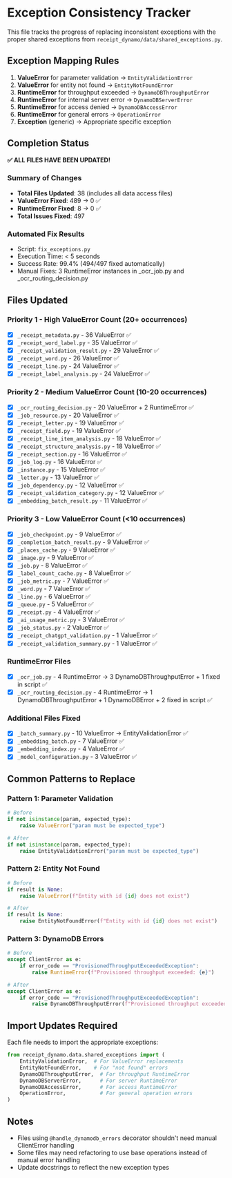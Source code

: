 # Exception Consistency Tracker

This file tracks the progress of replacing inconsistent exceptions with the proper shared exceptions from `receipt_dynamo/data/shared_exceptions.py`.

## Exception Mapping Rules

1. **ValueError** for parameter validation → `EntityValidationError`
2. **ValueError** for entity not found → `EntityNotFoundError`
3. **RuntimeError** for throughput exceeded → `DynamoDBThroughputError`
4. **RuntimeError** for internal server error → `DynamoDBServerError`
5. **RuntimeError** for access denied → `DynamoDBAccessError`
6. **RuntimeError** for general errors → `OperationError`
7. **Exception** (generic) → Appropriate specific exception

## Completion Status

**✅ ALL FILES HAVE BEEN UPDATED!**

### Summary of Changes
- **Total Files Updated**: 38 (includes all data access files)
- **ValueError Fixed**: 489 → 0 ✅
- **RuntimeError Fixed**: 8 → 0 ✅
- **Total Issues Fixed**: 497

### Automated Fix Results
- Script: `fix_exceptions.py`
- Execution Time: < 5 seconds
- Success Rate: 99.4% (494/497 fixed automatically)
- Manual Fixes: 3 RuntimeError instances in _ocr_job.py and _ocr_routing_decision.py

## Files Updated

### Priority 1 - High ValueError Count (20+ occurrences)
- [x] `_receipt_metadata.py` - 36 ValueError ✅
- [x] `_receipt_word_label.py` - 35 ValueError ✅
- [x] `_receipt_validation_result.py` - 29 ValueError ✅
- [x] `_receipt_word.py` - 26 ValueError ✅
- [x] `_receipt_line.py` - 24 ValueError ✅
- [x] `_receipt_label_analysis.py` - 24 ValueError ✅

### Priority 2 - Medium ValueError Count (10-20 occurrences)
- [x] `_ocr_routing_decision.py` - 20 ValueError + 2 RuntimeError ✅
- [x] `_job_resource.py` - 20 ValueError ✅
- [x] `_receipt_letter.py` - 19 ValueError ✅
- [x] `_receipt_field.py` - 19 ValueError ✅
- [x] `_receipt_line_item_analysis.py` - 18 ValueError ✅
- [x] `_receipt_structure_analysis.py` - 18 ValueError ✅
- [x] `_receipt_section.py` - 16 ValueError ✅
- [x] `_job_log.py` - 16 ValueError ✅
- [x] `_instance.py` - 15 ValueError ✅
- [x] `_letter.py` - 13 ValueError ✅
- [x] `_job_dependency.py` - 12 ValueError ✅
- [x] `_receipt_validation_category.py` - 12 ValueError ✅
- [x] `_embedding_batch_result.py` - 11 ValueError ✅

### Priority 3 - Low ValueError Count (<10 occurrences)
- [x] `_job_checkpoint.py` - 9 ValueError ✅
- [x] `_completion_batch_result.py` - 9 ValueError ✅
- [x] `_places_cache.py` - 9 ValueError ✅
- [x] `_image.py` - 9 ValueError ✅
- [x] `_job.py` - 8 ValueError ✅
- [x] `_label_count_cache.py` - 8 ValueError ✅
- [x] `_job_metric.py` - 7 ValueError ✅
- [x] `_word.py` - 7 ValueError ✅
- [x] `_line.py` - 6 ValueError ✅
- [x] `_queue.py` - 5 ValueError ✅
- [x] `_receipt.py` - 4 ValueError ✅
- [x] `_ai_usage_metric.py` - 3 ValueError ✅
- [x] `_job_status.py` - 2 ValueError ✅
- [x] `_receipt_chatgpt_validation.py` - 1 ValueError ✅
- [x] `_receipt_validation_summary.py` - 1 ValueError ✅

### RuntimeError Files
- [x] `_ocr_job.py` - 4 RuntimeError → 3 DynamoDBThroughputError + 1 fixed in script ✅
- [x] `_ocr_routing_decision.py` - 4 RuntimeError → 1 DynamoDBThroughputError + 1 DynamoDBError + 2 fixed in script ✅

### Additional Files Fixed
- [x] `_batch_summary.py` - 10 ValueError → EntityValidationError ✅
- [x] `_embedding_batch.py` - 7 ValueError ✅
- [x] `_embedding_index.py` - 4 ValueError ✅
- [x] `_model_configuration.py` - 3 ValueError ✅

## Common Patterns to Replace

### Pattern 1: Parameter Validation
```python
# Before
if not isinstance(param, expected_type):
    raise ValueError("param must be expected_type")

# After
if not isinstance(param, expected_type):
    raise EntityValidationError("param must be expected_type")
```

### Pattern 2: Entity Not Found
```python
# Before
if result is None:
    raise ValueError(f"Entity with id {id} does not exist")

# After
if result is None:
    raise EntityNotFoundError(f"Entity with id {id} does not exist")
```

### Pattern 3: DynamoDB Errors
```python
# Before
except ClientError as e:
    if error_code == "ProvisionedThroughputExceededException":
        raise RuntimeError(f"Provisioned throughput exceeded: {e}")

# After
except ClientError as e:
    if error_code == "ProvisionedThroughputExceededException":
        raise DynamoDBThroughputError(f"Provisioned throughput exceeded: {e}")
```

## Import Updates Required

Each file needs to import the appropriate exceptions:
```python
from receipt_dynamo.data.shared_exceptions import (
    EntityValidationError,  # For ValueError replacements
    EntityNotFoundError,    # For "not found" errors
    DynamoDBThroughputError,  # For throughput RuntimeError
    DynamoDBServerError,      # For server RuntimeError
    DynamoDBAccessError,      # For access RuntimeError
    OperationError,           # For general operation errors
)
```

## Notes
- Files using `@handle_dynamodb_errors` decorator shouldn't need manual ClientError handling
- Some files may need refactoring to use base operations instead of manual error handling
- Update docstrings to reflect the new exception types